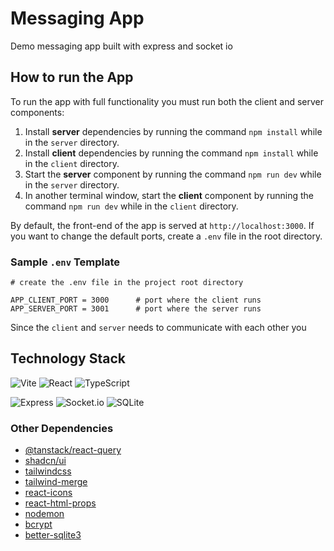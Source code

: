 # Messaging App

Demo messaging app built with express and socket io

## How to run the App

To run the app with full functionality you must run both the client and server components:

1.  Install **server** dependencies by running the command `npm install` while in the `server` directory.
2.  Install **client** dependencies by running the command `npm install` while in the `client` directory.
3.  Start the **server** component by running the command `npm run dev` while in the `server` directory.
4.  In another terminal window, start the **client** component by running the command `npm run dev` while in the `client` directory.

By default, the front-end of the app is served at `http://localhost:3000`. If you want to change the default ports, create a `.env` file in the root directory.

### Sample `.env` Template

```
# create the .env file in the project root directory

APP_CLIENT_PORT = 3000      # port where the client runs
APP_SERVER_PORT = 3001      # port where the server runs
```

Since the `client` and `server` needs to communicate with each other you

## Technology Stack

![Vite](https://ziadoua.github.io/m3-Markdown-Badges/badges/ViteJS/vitejs1.svg) ![React](https://ziadoua.github.io/m3-Markdown-Badges/badges/React/react1.svg) ![TypeScript](https://ziadoua.github.io/m3-Markdown-Badges/badges/TypeScript/typescript1.svg)

![Express](https://ziadoua.github.io/m3-Markdown-Badges/badges/Express/express3.svg) ![Socket.io](https://ziadoua.github.io/m3-Markdown-Badges/badges/SocketIO/socketio3.svg) ![SQLite](https://ziadoua.github.io/m3-Markdown-Badges/badges/SQLite/sqlite1.svg)

### Other Dependencies

-   [@tanstack/react-query](https://www.npmjs.com/package/@tanstack/react-query)
-   [shadcn/ui](https://ui.shadcn.com/)
-   [tailwindcss](https://www.npmjs.com/package/tailwindcss)
-   [tailwind-merge](https://www.npmjs.com/package/tailwind-merge)
-   [react-icons](https://www.npmjs.com/package/react-icons)
-   [react-html-props](https://www.npmjs.com/package/react-html-props)
-   [nodemon](https://www.npmjs.com/package/nodemon)
-   [bcrypt](https://www.npmjs.com/package/bcrypt)
-   [better-sqlite3](https://www.npmjs.com/package/better-sqlite3)
